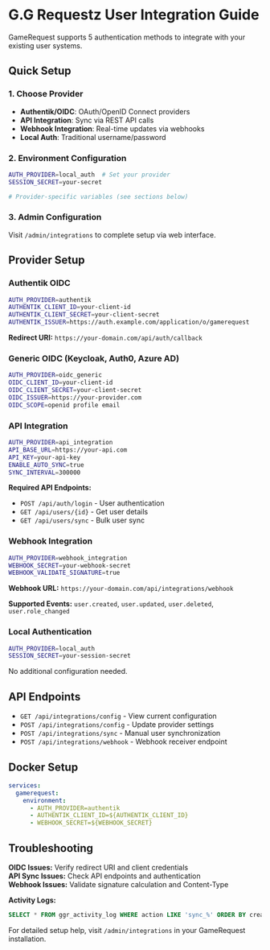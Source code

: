 # G.G Requestz User Integration Guide

GameRequest supports 5 authentication methods to integrate with your existing user systems.

## Quick Setup

### 1. Choose Provider

- **Authentik/OIDC**: OAuth/OpenID Connect providers
- **API Integration**: Sync via REST API calls
- **Webhook Integration**: Real-time updates via webhooks
- **Local Auth**: Traditional username/password

### 2. Environment Configuration

```bash
AUTH_PROVIDER=local_auth  # Set your provider
SESSION_SECRET=your-secret

# Provider-specific variables (see sections below)
```

### 3. Admin Configuration

Visit `/admin/integrations` to complete setup via web interface.

## Provider Setup

### Authentik OIDC

```bash
AUTH_PROVIDER=authentik
AUTHENTIK_CLIENT_ID=your-client-id
AUTHENTIK_CLIENT_SECRET=your-client-secret
AUTHENTIK_ISSUER=https://auth.example.com/application/o/gamerequest
```

**Redirect URI:** `https://your-domain.com/api/auth/callback`

### Generic OIDC (Keycloak, Auth0, Azure AD)

```bash
AUTH_PROVIDER=oidc_generic
OIDC_CLIENT_ID=your-client-id
OIDC_CLIENT_SECRET=your-client-secret
OIDC_ISSUER=https://your-provider.com
OIDC_SCOPE=openid profile email
```

### API Integration

```bash
AUTH_PROVIDER=api_integration
API_BASE_URL=https://your-api.com
API_KEY=your-api-key
ENABLE_AUTO_SYNC=true
SYNC_INTERVAL=300000
```

**Required API Endpoints:**

- `POST /api/auth/login` - User authentication
- `GET /api/users/{id}` - Get user details
- `GET /api/users/sync` - Bulk user sync

### Webhook Integration

```bash
AUTH_PROVIDER=webhook_integration
WEBHOOK_SECRET=your-webhook-secret
WEBHOOK_VALIDATE_SIGNATURE=true
```

**Webhook URL:** `https://your-domain.com/api/integrations/webhook`

**Supported Events:** `user.created`, `user.updated`, `user.deleted`, `user.role_changed`

### Local Authentication

```bash
AUTH_PROVIDER=local_auth
SESSION_SECRET=your-session-secret
```

No additional configuration needed.

## API Endpoints

- `GET /api/integrations/config` - View current configuration
- `POST /api/integrations/config` - Update provider settings
- `POST /api/integrations/sync` - Manual user synchronization
- `POST /api/integrations/webhook` - Webhook receiver endpoint

## Docker Setup

```yaml
services:
  gamerequest:
    environment:
      - AUTH_PROVIDER=authentik
      - AUTHENTIK_CLIENT_ID=${AUTHENTIK_CLIENT_ID}
      - WEBHOOK_SECRET=${WEBHOOK_SECRET}
```

## Troubleshooting

**OIDC Issues:** Verify redirect URI and client credentials  
**API Sync Issues:** Check API endpoints and authentication  
**Webhook Issues:** Validate signature calculation and Content-Type

**Activity Logs:**

```sql
SELECT * FROM ggr_activity_log WHERE action LIKE 'sync_%' ORDER BY created_at DESC LIMIT 20;
```

For detailed setup help, visit `/admin/integrations` in your GameRequest installation.
